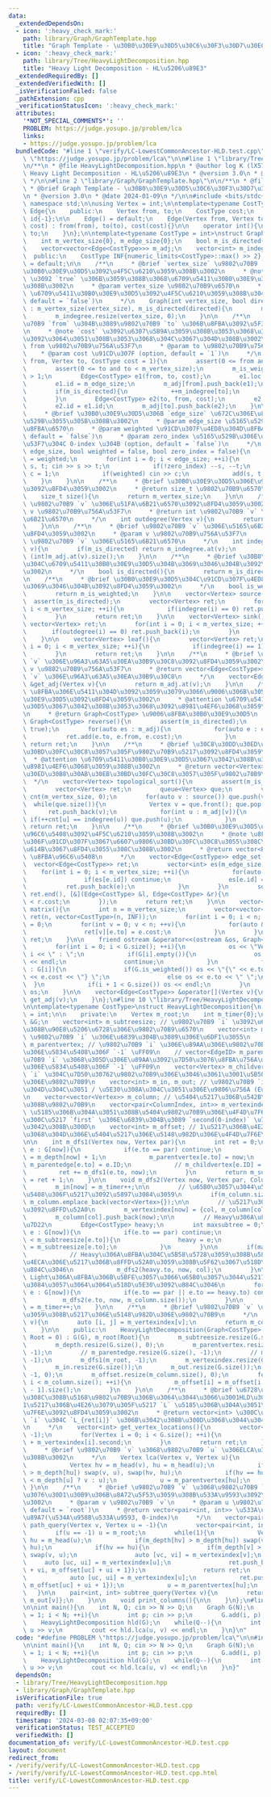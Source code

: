 ```yaml
---
data:
  _extendedDependsOn:
  - icon: ':heavy_check_mark:'
    path: library/Graph/GraphTemplate.hpp
    title: "Graph Template - \u30B0\u30E9\u30D5\u30C6\u30F3\u30D7\u30EC\u30FC\u30C8"
  - icon: ':heavy_check_mark:'
    path: library/Tree/HeavyLightDecomposition.hpp
    title: "Heavy Light Decomposition - HL\u5206\u89E3"
  _extendedRequiredBy: []
  _extendedVerifiedWith: []
  _isVerificationFailed: false
  _pathExtension: cpp
  _verificationStatusIcon: ':heavy_check_mark:'
  attributes:
    '*NOT_SPECIAL_COMMENTS*': ''
    PROBLEM: https://judge.yosupo.jp/problem/lca
    links:
    - https://judge.yosupo.jp/problem/lca
  bundledCode: "#line 1 \"verify/LC-LowestCommonAncestor-HLD.test.cpp\"\n#define PROBLEM\
    \ \"https://judge.yosupo.jp/problem/lca\"\n\n#line 1 \"library/Tree/HeavyLightDecomposition.hpp\"\
    \n/**\n * @file HeavyLightDecomposition.hpp\n * @author log K (lX57)\n * @brief\
    \ Heavy Light Decomposition - HL\u5206\u89E3\n * @version 3.0\n * @date 2023-10-04\n\
    \ */\n\n#line 2 \"library/Graph/GraphTemplate.hpp\"\n\n/**\n * @file GraphTemplate.hpp\n\
    \ * @brief Graph Template - \u30B0\u30E9\u30D5\u30C6\u30F3\u30D7\u30EC\u30FC\u30C8\
    \n * @version 3.0\n * @date 2024-01-09\n */\n\n#include <bits/stdc++.h>\nusing\
    \ namespace std;\n\nusing Vertex = int;\n\ntemplate<typename CostType>\nstruct\
    \ Edge{\n    public:\n    Vertex from, to;\n    CostType cost;\n    int loc{-1},\
    \ id{-1};\n\n    Edge() = default;\n    Edge(Vertex from, Vertex to, CostType\
    \ cost) : from(from), to(to), cost(cost){}\n\n    operator int(){\n        return\
    \ to;\n    }\n};\n\ntemplate<typename CostType = int>\nstruct Graph{\n    private:\n\
    \    int m_vertex_size{0}, m_edge_size{0};\n    bool m_is_directed{false}, m_is_weighted{false};\n\
    \    vector<vector<Edge<CostType>>> m_adj;\n    vector<int> m_indegree;\n\n  \
    \  public:\n    CostType INF{numeric_limits<CostType>::max() >> 2};\n\n    Graph()\
    \ = default;\n\n    /**\n     * @brief `vertex_size` \u9802\u70B9 `0` \u8FBA\u306E\
    \u30B0\u30E9\u30D5\u3092\u4F5C\u6210\u3059\u308B\u3002\n     * @note `directed`\
    \ \u3092 `true` \u306B\u3059\u308B\u3068\u6709\u5411\u30B0\u30E9\u30D5\u306B\u306A\
    \u308B\u3002\n     * @param vertex_size \u9802\u70B9\u6570\n     * @param directed\
    \ \u6709\u5411\u30B0\u30E9\u30D5\u3092\u4F5C\u6210\u3059\u308B\u304B (option,\
    \ default = `false`)\n     */\n    Graph(int vertex_size, bool directed = false)\
    \ : m_vertex_size(vertex_size), m_is_directed(directed){\n        m_adj.resize(vertex_size);\n\
    \        m_indegree.resize(vertex_size, 0);\n    }\n\n    /**\n     * @brief \u9802\
    \u70B9 `from` \u304B\u3089\u9802\u70B9 `to` \u306B\u8FBA\u3092\u5F35\u308B\u3002\
    \n     * @note `cost` \u3092\u6307\u5B9A\u3059\u308B\u3053\u3068\u3067\u91CD\u307F\
    \u3092\u3064\u3051\u308B\u3053\u3068\u304C\u3067\u304D\u308B\u3002\n     * @param\
    \ from \u9802\u70B9\u756A\u53F7\n     * @param to \u9802\u70B9\u756A\u53F7\n \
    \    * @param cost \u91CD\u307F (option, default = `1`)\n     */\n    void add(Vertex\
    \ from, Vertex to, CostType cost = 1){\n        assert(0 <= from and from < m_vertex_size);\n\
    \        assert(0 <= to and to < m_vertex_size);\n        m_is_weighted |= cost\
    \ > 1;\n        Edge<CostType> e1(from, to, cost);\n        e1.loc = m_adj[from].size();\n\
    \        e1.id = m_edge_size;\n        m_adj[from].push_back(e1);\n        ++m_edge_size;\n\
    \        if(m_is_directed){\n            ++m_indegree[to];\n            return;\n\
    \        }\n        Edge<CostType> e2(to, from, cost);\n        e2.loc = m_adj[to].size();\n\
    \        e2.id = e1.id;\n        m_adj[to].push_back(e2);\n    }\n\n    /**\n\
    \     * @brief \u30B0\u30E9\u30D5\u306B `edge_size` \u672C\u306E\u8FBA\u3092\u5165\
    \u529B\u3055\u305B\u308B\u3002\n     * @param edge_size \u5165\u529B\u3059\u308B\
    \u8FBA\u6570\n     * @param weighted \u91CD\u307F\u4ED8\u304D\u8FBA\u304B (option,\
    \ default = `false`)\n     * @param zero_index \u5165\u529B\u306E\u9802\u70B9\u756A\
    \u53F7\u304C 0-index \u304B (option, default = `false`)\n     */\n    void input(int\
    \ edge_size, bool weighted = false, bool zero_index = false){\n        m_is_weighted\
    \ = weighted;\n        for(int i = 0; i < edge_size; ++i){\n            Vertex\
    \ s, t; cin >> s >> t;\n            if(!zero_index) --s, --t;\n            CostType\
    \ c = 1;\n            if(weighted) cin >> c;\n            add(s, t, c);\n    \
    \    }\n    }\n\n    /**\n     * @brief \u30B0\u30E9\u30D5\u306E\u9802\u70B9\u6570\
    \u3092\u8FD4\u3059\u3002\n     * @return size_t \u9802\u70B9\u6570\n     */\n\
    \    size_t size(){\n        return m_vertex_size;\n    }\n\n    /**\n     * @brief\
    \ \u9802\u70B9 `v` \u306E\u51FA\u6B21\u6570\u3092\u8FD4\u3059\u3002\n     * @param\
    \ v \u9802\u70B9\u756A\u53F7\n     * @return int \u9802\u70B9 `v` \u306E\u51FA\
    \u6B21\u6570\n     */\n    int outdegree(Vertex v){\n        return (int)m_adj.at(v).size();\n\
    \    }\n\n    /**\n     * @brief \u9802\u70B9 `v` \u306E\u5165\u6B21\u6570\u3092\
    \u8FD4\u3059\u3002\n     * @param v \u9802\u70B9\u756A\u53F7\n     * @return int\
    \ \u9802\u70B9 `v` \u306E\u5165\u6B21\u6570\n     */\n    int indegree(Vertex\
    \ v){\n        if(m_is_directed) return m_indegree.at(v);\n        else return\
    \ (int)m_adj.at(v).size();\n    }\n\n    /**\n     * @brief \u30B0\u30E9\u30D5\
    \u304C\u6709\u5411\u30B0\u30E9\u30D5\u304B\u3069\u3046\u304B\u3092\u8FD4\u3059\
    \u3002\n     */\n    bool is_directed(){\n        return m_is_directed;\n    }\n\
    \n    /**\n     * @brief \u30B0\u30E9\u30D5\u304C\u91CD\u307F\u4ED8\u304D\u304B\
    \u3069\u3046\u304B\u3092\u8FD4\u3059\u3002\n     */\n    bool is_weighted(){\n\
    \        return m_is_weighted;\n    }\n\n    vector<Vertex> source(){\n      \
    \  assert(m_is_directed);\n        vector<Vertex> ret;\n        for(int i = 0;\
    \ i < m_vertex_size; ++i){\n            if(indegree(i) == 0) ret.push_back(i);\n\
    \        }\n        return ret;\n    }\n\n    vector<Vertex> sink(){\n       \
    \ vector<Vertex> ret;\n        for(int i = 0; i < m_vertex_size; ++i){\n     \
    \       if(outdegree(i) == 0) ret.push_back(i);\n        }\n        return ret;\n\
    \    }\n\n    vector<Vertex> leaf(){\n        vector<Vertex> ret;\n        for(int\
    \ i = 0; i < m_vertex_size; ++i){\n            if(indegree(i) == 1) ret.push_back(i);\n\
    \        }\n        return ret;\n    }\n\n    /**\n     * @brief \u9802\u70B9\
    \ `v` \u306E\u96A3\u63A5\u30EA\u30B9\u30C8\u3092\u8FD4\u3059\u3002\n     * @param\
    \ v \u9802\u70B9\u756A\u53F7\n     * @return vector<Edge<CostType>>& \u9802\u70B9\
    \ `v` \u306E\u96A3\u63A5\u30EA\u30B9\u30C8\n     */\n    vector<Edge<CostType>>\
    \ &get_adj(Vertex v){\n        return m_adj.at(v);\n    }\n\n    /**\n     * @brief\
    \ \u8FBA\u306E\u5411\u304D\u3092\u3059\u3079\u3066\u9006\u306B\u3057\u305F\u30B0\
    \u30E9\u30D5\u3092\u8FD4\u3059\u3002\n     * @attention \u6709\u5411\u30B0\u30E9\
    \u30D5\u3067\u3042\u308B\u3053\u3068\u3092\u8981\u4EF6\u3068\u3059\u308B\u3002\
    \n     * @return Graph<CostType> \u9006\u8FBA\u30B0\u30E9\u30D5\n     */\n   \
    \ Graph<CostType> reverse(){\n        assert(m_is_directed);\n        Graph ret(m_vertex_size,\
    \ true);\n        for(auto es : m_adj){\n            for(auto e : es){\n     \
    \           ret.add(e.to, e.from, e.cost);\n            }\n        }\n       \
    \ return ret;\n    }\n\n    /**\n     * @brief \u30C8\u30DD\u30ED\u30B8\u30AB\u30EB\
    \u30BD\u30FC\u30C8\u3057\u305F\u9802\u70B9\u5217\u3092\u8FD4\u3059\u3002\n   \
    \  * @attention \u6709\u5411\u30B0\u30E9\u30D5\u3067\u3042\u308B\u3053\u3068\u3092\
    \u8981\u4EF6\u3068\u3059\u308B\u3002\n     * @return vector<Vertex> \u30C8\u30DD\
    \u30ED\u30B8\u30AB\u30EB\u30BD\u30FC\u30C8\u3057\u305F\u9802\u70B9\u5217\n   \
    \  */\n    vector<Vertex> topological_sort(){\n        assert(m_is_directed);\n\
    \        vector<Vertex> ret;\n        queue<Vertex> que;\n        vector<int>\
    \ cnt(m_vertex_size, 0);\n        for(auto v : source()) que.push(v);\n      \
    \  while(que.size()){\n            Vertex v = que.front(); que.pop();\n      \
    \      ret.push_back(v);\n            for(int u : m_adj[v]){\n               \
    \ if(++cnt[u] == indegree(u)) que.push(u);\n            }\n        }\n       \
    \ return ret;\n    }\n\n    /**\n     * @brief \u30B0\u30E9\u30D5\u304B\u3089\u8FBA\
    \u96C6\u5408\u3092\u4F5C\u6210\u3059\u308B\u3002\n     * @note \u8FBA\u96C6\u5408\
    \u306F\u91CD\u307F\u3067\u6607\u9806\u30BD\u30FC\u30C8\u3055\u308C\u305F\u72B6\
    \u614B\u3067\u8FD4\u3055\u308C\u308B\u3002\n     * @return vector<Edge<CostType>>\
    \ \u8FBA\u96C6\u5408\n     */\n    vector<Edge<CostType>> edge_set(){\n      \
    \  vector<Edge<CostType>> ret;\n        vector<int> es(m_edge_size, 0);\n    \
    \    for(int i = 0; i < m_vertex_size; ++i){\n            for(auto e : m_adj[i]){\n\
    \                if(es[e.id]) continue;\n                es[e.id] = 1;\n     \
    \           ret.push_back(e);\n            }\n        }\n        sort(ret.begin(),\
    \ ret.end(), [&](Edge<CostType> &l, Edge<CostType> &r){\n            return l.cost\
    \ < r.cost;\n        });\n        return ret;\n    }\n\n    vector<vector<CostType>>\
    \ matrix(){\n        int n = m_vertex_size;\n        vector<vector<CostType>>\
    \ ret(n, vector<CostType>(n, INF));\n        for(int i = 0; i < n; ++i) ret[i][i]\
    \ = 0;\n        for(int v = 0; v < n; ++v){\n            for(auto &e : m_adj[v]){\n\
    \                ret[v][e.to] = e.cost;\n            }\n        }\n        return\
    \ ret;\n    }\n\n    friend ostream &operator<<(ostream &os, Graph<CostType> &G){\n\
    \        for(int i = 0; i < G.size(); ++i){\n            os << \"Vertex \" <<\
    \ i << \" : \";\n            if(G[i].empty()){\n                os << \"<none>\"\
    \ << endl;\n                continue;\n            }\n            for(auto &e\
    \ : G[i]){\n                if(G.is_weighted()) os << \"{\" << e.to << \", \"\
    \ << e.cost << \"} \";\n                else os << e.to << \" \";\n          \
    \  }\n            if(i + 1 < G.size()) os << endl;\n        }\n        return\
    \ os;\n    }\n\n    vector<Edge<CostType>> &operator[](Vertex v){\n        return\
    \ get_adj(v);\n    }\n};\n#line 10 \"library/Tree/HeavyLightDecomposition.hpp\"\
    \n\ntemplate<typename CostType>\nstruct HeavyLightDecomposition{\n    using ColumnIndex\
    \ = int;\n\n    private:\n    Vertex m_root;\n    int m_timer{0};\n\n    Graph<CostType>\
    \ &G;\n    vector<int> m_subtreesize; // \u9802\u70B9 `i` \u3092\u6839\u3068\u3059\
    \u308B\u90E8\u5206\u6728\u306E\u9802\u70B9\u6570\n    vector<int> m_depth; //\
    \ \u9802\u70B9 `i` \u306E\u6839\u304B\u3089\u306E\u6DF1\u3055\n    vector<Vertex>\
    \ m_parentvertex; // \u9802\u70B9 `i` \u306E\u89AA\u306E\u9802\u70B9\uFF08\u6839\
    \u306E\u5834\u5408\u306F `-1` \uFF09\n    // vector<EdgeID> m_parentedge; // \u9802\
    \u70B9 `i` \u3068\u305D\u306E\u89AA\u3092\u7D50\u3076\u8FBA\u756A\u53F7\uFF08\u6839\
    \u306E\u5834\u5408\u306F `-1` \uFF09\n    vector<Vertex> m_childvertex; // \u8FBA\
    \ `i` \u304C\u7D50\u30762\u9802\u70B9\u306E\u3046\u3061\u3001\u5B50\u306E\u65B9\
    \u306E\u9802\u70B9\n    vector<int> m_in, m_out; // \u9802\u70B9 `i` \u306E\u884C\
    \u304D\u304C\u3051 / \u5E30\u308A\u304C\u3051\u306E\u9806\u756A (Euler-Tour)\n\
    \n    vector<vector<Vertex>> m_column; // \u5404\u5217\u306B\u542B\u307E\u308C\
    \u308B\u9802\u70B9\n    vector<pair<ColumnIndex, int>> m_vertexindex; // `Columns`\
    \ \u5185\u306B\u304A\u3051\u308B\u5404\u9802\u70B9\u306E\u4F4D\u7F6E\u60C5\u5831\
    \u300C\u5217 `first` \u306E\u6839\u304B\u3089 `second(0-index)` \u756A\u76EE\u306B\
    \u3042\u308B\u300D\n    vector<int> m_offset; // 1\u5217\u306B\u4E26\u3079\u305F\
    \u3068\u304D\u306E\u5404\u5217\u306E\u5148\u982D\u306E\u4F4D\u7F6E\uFF080-index\uFF09\
    \n\n    int m_dfs1(Vertex now, Vertex par){\n        int ret = 0;\n        for(Edge<CostType>\
    \ e : G[now]){\n            if(e.to == par) continue;\n            m_depth[e.to]\
    \ = m_depth[now] + 1;\n            m_parentvertex[e.to] = now;\n            //\
    \ m_parentedge[e.to] = e.ID;\n            // m_childvertex[e.ID] = e.to;\n   \
    \         ret += m_dfs1(e.to, now);\n        }\n        return m_subtreesize[now]\
    \ = ret + 1;\n    }\n\n    void m_dfs2(Vertex now, Vertex par, ColumnIndex col){\n\
    \        m_in[now] = m_timer++;\n\n        // \u65B0\u3057\u3044\u5217\u306E\u5834\
    \u5408\u306F\u5217\u3092\u5897\u3084\u3059\n        if(m_column.size() == col)\
    \ m_column.emplace_back(vector<Vertex>{});\n\n        // \u5217\u306B\u9802\u70B9\
    \u3092\u8FFD\u52A0\n        m_vertexindex[now] = {col, m_column[col].size()};\n\
    \        m_column[col].push_back(now);\n\n        // Heavy\u306A\u8FBA\u3092\u63A2\
    \u7D22\n        Edge<CostType> heavy;\n        int maxsubtree = 0;\n        for(Edge<CostType>\
    \ e : G[now]){\n            if(e.to == par) continue;\n            if(maxsubtree\
    \ < m_subtreesize[e.to]){\n                heavy = e;\n                maxsubtree\
    \ = m_subtreesize[e.to];\n            }\n        }\n\n        if(maxsubtree){\n\
    \            // Heavy\u306A\u8FBA\u304C\u5B58\u5728\u3059\u308B\u5834\u5408\u3001\
    \u4ECA\u306E\u5217\u306B\u8FFD\u52A0\u3059\u308B\u5F62\u3067\u518D\u5E30\u3092\
    \u884C\u3046\n            m_dfs2(heavy.to, now, col);\n        }\n\n        //\
    \ Light\u306A\u8FBA\u306B\u5BFE\u3057\u3066\u65B0\u3057\u3044\u5217\u3092\u751F\
    \u3084\u3057\u3064\u3064\u518D\u5E30\u3092\u884C\u3046\n        for(Edge<CostType>\
    \ e : G[now]){\n            if(e.to == par || e.to == heavy.to) continue;\n  \
    \          m_dfs2(e.to, now, m_column.size());\n        }\n\n        m_out[now]\
    \ = m_timer++;\n    }\n\n    /**\n     * @brief \u9802\u70B9 `v` \u304C\u5B58\u5728\
    \u3059\u308B\u5217\u306E\u5148\u982D\u306E\u9802\u70B9\n     */\n    Vertex m_head(Vertex\
    \ v){\n        auto [i, j] = m_vertexindex[v];\n        return m_column[i][0];\n\
    \    }\n\n    public:\n    HeavyLightDecomposition(Graph<CostType> &G, Vertex\
    \ Root = 0) : G(G), m_root(Root){\n        m_subtreesize.resize(G.size(), 0);\n\
    \        m_depth.resize(G.size(), 0);\n        m_parentvertex.resize(G.size(),\
    \ -1);\n        // m_parentedge.resize(G.size(), -1);\n        // m_childvertex.resize(G.esize(),\
    \ -1);\n        m_dfs1(m_root, -1);\n        m_vertexindex.resize(G.size());\n\
    \        m_in.resize(G.size());\n        m_out.resize(G.size());\n        m_dfs2(m_root,\
    \ -1, 0);\n        m_offset.resize(m_column.size(), 0);\n        for(int i = 1;\
    \ i < m_column.size(); ++i){\n            m_offset[i] = m_offset[i - 1] + m_column[i\
    \ - 1].size();\n        }\n    }\n\n    /**\n     * @brief \u6728\u306B\u542B\u307E\
    \u308C\u308B\u5168\u9802\u70B9\u306B\u3064\u3044\u3066\u3001HLD\u306E\u5217\u3092\
    1\u5217\u306B\u4E26\u3079\u305F\u5217 `L` \u5185\u306B\u304A\u3051\u308B\u4F4D\
    \u7F6E\u3092\u8FD4\u3059\u3002\n     * @return vector<int> \u300C\u9802\u70B9\
    \ `i` \u304C `L_{ret[i]}` \u306B\u3042\u308B\u300D\u3068\u3044\u3046\u60C5\u5831\
    \n     */\n    vector<int> get_vertex_locations(){\n        vector<int> ret(G.size(),\
    \ -1);\n        for(Vertex i = 0; i < G.size(); ++i){\n            ret[i] = m_offset[m_vertexindex[i].first]\
    \ + m_vertexindex[i].second;\n        }\n        return ret;\n    }\n\n    /**\n\
    \     * @brief \u9802\u70B9 `v` \u3068\u9802\u70B9 `u` \u306ELCA\u3092\u6C42\u3081\
    \u308B\u3002\n     */\n    Vertex lca(Vertex v, Vertex u){\n        while(1){\n\
    \            Vertex hv = m_head(v), hu = m_head(u);\n            if(m_depth[hv]\
    \ > m_depth[hu]) swap(v, u), swap(hv, hu);\n            if(hv == hu) return (m_depth[v]\
    \ < m_depth[u] ? v : u);\n            u = m_parentvertex[hu];\n        }\n   \
    \ }\n\n    /**\n     * @brief \u9802\u70B9 `v` \u3068\u9802\u70B9 `u` \u3092\u7D50\
    \u3076\u30D1\u30B9\u306B\u8A72\u5F53\u3059\u308B\u533A\u9593\u3092\u8FD4\u3059\
    \u3002\n     * @param v \u9802\u70B9 `v`\n     * @param u \u9802\u70B9 `u` (option,\
    \ default = `root`)\n     * @return vector<pair<int, int>> \u533A\u9593\u306E\u4E00\
    \u89A7(\u534A\u958B\u533A\u9593, 0-index)\n     */\n    vector<pair<int, int>>\
    \ path_query(Vertex v, Vertex u = -1){\n        vector<pair<int, int>> ret;\n\
    \        if(u == -1) u = m_root;\n        while(1){\n            Vertex hv = m_head(v),\
    \ hu = m_head(u);\n            if(m_depth[hv] > m_depth[hu]) swap(v, u), swap(hv,\
    \ hu);\n            if(hv == hu){\n                if(m_depth[v] > m_depth[u])\
    \ swap(v, u);\n                auto [vc, vi] = m_vertexindex[v];\n           \
    \     auto [uc, ui] = m_vertexindex[u];\n                ret.push_back({m_offset[vc]\
    \ + vi, m_offset[uc] + ui + 1});\n                return ret;\n            }\n\
    \            auto [uc, ui] = m_vertexindex[u];\n            ret.push_back({m_offset[uc],\
    \ m_offset[uc] + ui + 1});\n            u = m_parentvertex[hu];\n        }\n \
    \   }\n\n    pair<int, int> subtree_query(Vertex v){\n        return {m_in[v],\
    \ m_out[v]};\n    }\n\n    void print_columns(){\n\n    }\n};\n#line 4 \"verify/LC-LowestCommonAncestor-HLD.test.cpp\"\
    \n\nint main(){\n    int N, Q; cin >> N >> Q;\n    Graph G(N);\n    for(int i\
    \ = 1; i < N; ++i){\n        int p; cin >> p;\n        G.add(i, p);\n    }\n\n\
    \    HeavyLightDecomposition hld(G);\n    while(Q--){\n        int u, v; cin >>\
    \ u >> v;\n        cout << hld.lca(u, v) << endl;\n    }\n}\n"
  code: "#define PROBLEM \"https://judge.yosupo.jp/problem/lca\"\n\n#include \"../library/Tree/HeavyLightDecomposition.hpp\"\
    \n\nint main(){\n    int N, Q; cin >> N >> Q;\n    Graph G(N);\n    for(int i\
    \ = 1; i < N; ++i){\n        int p; cin >> p;\n        G.add(i, p);\n    }\n\n\
    \    HeavyLightDecomposition hld(G);\n    while(Q--){\n        int u, v; cin >>\
    \ u >> v;\n        cout << hld.lca(u, v) << endl;\n    }\n}"
  dependsOn:
  - library/Tree/HeavyLightDecomposition.hpp
  - library/Graph/GraphTemplate.hpp
  isVerificationFile: true
  path: verify/LC-LowestCommonAncestor-HLD.test.cpp
  requiredBy: []
  timestamp: '2024-03-08 02:07:35+09:00'
  verificationStatus: TEST_ACCEPTED
  verifiedWith: []
documentation_of: verify/LC-LowestCommonAncestor-HLD.test.cpp
layout: document
redirect_from:
- /verify/verify/LC-LowestCommonAncestor-HLD.test.cpp
- /verify/verify/LC-LowestCommonAncestor-HLD.test.cpp.html
title: verify/LC-LowestCommonAncestor-HLD.test.cpp
---
```

